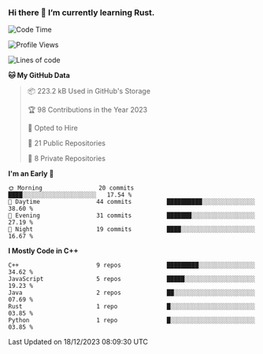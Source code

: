 ### Hi there 👋 I’m currently learning Rust.

<!--START_SECTION:waka-->
![Code Time](http://img.shields.io/badge/Code%20Time-0%20secs-blue)

![Profile Views](http://img.shields.io/badge/Profile%20Views-0-blue)

![Lines of code](https://img.shields.io/badge/From%20Hello%20World%20I%27ve%20Written-101.6%20thousand%20lines%20of%20code-blue)

**🐱 My GitHub Data** 

> 📦 223.2 kB Used in GitHub's Storage 
 > 
> 🏆 98 Contributions in the Year 2023
 > 
> 💼 Opted to Hire
 > 
> 📜 21 Public Repositories 
 > 
> 🔑 8 Private Repositories 
 > 
**I'm an Early 🐤** 

```text
🌞 Morning                20 commits          ████░░░░░░░░░░░░░░░░░░░░░   17.54 % 
🌆 Daytime                44 commits          ██████████░░░░░░░░░░░░░░░   38.60 % 
🌃 Evening                31 commits          ███████░░░░░░░░░░░░░░░░░░   27.19 % 
🌙 Night                  19 commits          ████░░░░░░░░░░░░░░░░░░░░░   16.67 % 
```


**I Mostly Code in C++** 

```text
C++                      9 repos             █████████░░░░░░░░░░░░░░░░   34.62 % 
JavaScript               5 repos             █████░░░░░░░░░░░░░░░░░░░░   19.23 % 
Java                     2 repos             ██░░░░░░░░░░░░░░░░░░░░░░░   07.69 % 
Rust                     1 repo              █░░░░░░░░░░░░░░░░░░░░░░░░   03.85 % 
Python                   1 repo              █░░░░░░░░░░░░░░░░░░░░░░░░   03.85 % 
```




 Last Updated on 18/12/2023 08:09:30 UTC
<!--END_SECTION:waka-->
<!--
**daniel-junhui/daniel-junhui** is a ✨ _special_ ✨ repository because its `README.md` (this file) appears on your GitHub profile.

Here are some ideas to get you started:

- 🔭 I’m currently working on ...
- 🌱 I’m currently learning ...
- 👯 I’m looking to collaborate on ...
- 🤔 I’m looking for help with ...
- 💬 Ask me about ...
- 📫 How to reach me: ...
- 😄 Pronouns: ...
- ⚡ Fun fact: ...
-->
